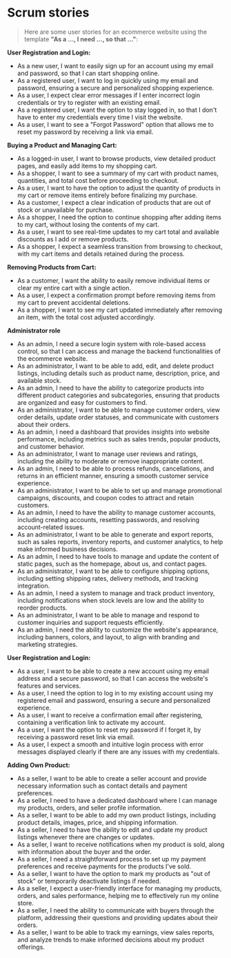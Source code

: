 # Scrum stories

> Here are some user stories for an ecommerce website using the template **"As a ..., I need ..., so that ..."**:

**User Registration and Login:**

- As a new user, I want to easily sign up for an account using my email and password, so that I can start shopping online.
- As a registered user, I want to log in quickly using my email and password, ensuring a secure and personalized shopping experience.
- As a user, I expect clear error messages if I enter incorrect login credentials or try to register with an existing email.
- As a registered user, I want the option to stay logged in, so that I don't have to enter my credentials every time I visit the website.
- As a user, I want to see a "Forgot Password" option that allows me to reset my password by receiving a link via email.

**Buying a Product and Managing Cart:**

- As a logged-in user, I want to browse products, view detailed product pages, and easily add items to my shopping cart.
- As a shopper, I want to see a summary of my cart with product names, quantities, and total cost before proceeding to checkout.
- As a user, I want to have the option to adjust the quantity of products in my cart or remove items entirely before finalizing my purchase.
- As a customer, I expect a clear indication of products that are out of stock or unavailable for purchase.
- As a shopper, I need the option to continue shopping after adding items to my cart, without losing the contents of my cart.
- As a user, I want to see real-time updates to my cart total and available discounts as I add or remove products.
- As a shopper, I expect a seamless transition from browsing to checkout, with my cart items and details retained during the process.

**Removing Products from Cart:**

- As a customer, I want the ability to easily remove individual items or clear my entire cart with a single action.
- As a user, I expect a confirmation prompt before removing items from my cart to prevent accidental deletions.
- As a shopper, I want to see my cart updated immediately after removing an item, with the total cost adjusted accordingly.

**Administrator role**

- As an admin, I need a secure login system with role-based access control, so that I can access and manage the backend functionalities of the ecommerce website.
- As an administrator, I want to be able to add, edit, and delete product listings, including details such as product name, description, price, and available stock.
- As an admin, I need to have the ability to categorize products into different product categories and subcategories, ensuring that products are organized and easy for customers to find.
- As an administrator, I want to be able to manage customer orders, view order details, update order statuses, and communicate with customers about their orders.
- As an admin, I need a dashboard that provides insights into website performance, including metrics such as sales trends, popular products, and customer behavior.
- As an administrator, I want to manage user reviews and ratings, including the ability to moderate or remove inappropriate content.
- As an admin, I need to be able to process refunds, cancellations, and returns in an efficient manner, ensuring a smooth customer service experience.
- As an administrator, I want to be able to set up and manage promotional campaigns, discounts, and coupon codes to attract and retain customers.
- As an admin, I need to have the ability to manage customer accounts, including creating accounts, resetting passwords, and resolving account-related issues.
- As an administrator, I want to be able to generate and export reports, such as sales reports, inventory reports, and customer analytics, to help make informed business decisions.
- As an admin, I need to have tools to manage and update the content of static pages, such as the homepage, about us, and contact pages.
- As an administrator, I want to be able to configure shipping options, including setting shipping rates, delivery methods, and tracking integration.
- As an admin, I need a system to manage and track product inventory, including notifications when stock levels are low and the ability to reorder products.
- As an administrator, I want to be able to manage and respond to customer inquiries and support requests efficiently.
- As an admin, I need the ability to customize the website's appearance, including banners, colors, and layout, to align with branding and marketing strategies.

**User Registration and Login:**

- As a user, I want to be able to create a new account using my email address and a secure password, so that I can access the website's features and services.
- As a user, I need the option to log in to my existing account using my registered email and password, ensuring a secure and personalized experience.
- As a user, I want to receive a confirmation email after registering, containing a verification link to activate my account.
- As a user, I want the option to reset my password if I forget it, by receiving a password reset link via email.
- As a user, I expect a smooth and intuitive login process with error messages displayed clearly if there are any issues with my credentials.

**Adding Own Product:**

- As a seller, I want to be able to create a seller account and provide necessary information such as contact details and payment preferences.
- As a seller, I need to have a dedicated dashboard where I can manage my products, orders, and seller profile information.
- As a seller, I want to be able to add my own product listings, including product details, images, price, and shipping information.
- As a seller, I need to have the ability to edit and update my product listings whenever there are changes or updates.
- As a seller, I want to receive notifications when my product is sold, along with information about the buyer and the order.
- As a seller, I need a straightforward process to set up my payment preferences and receive payments for the products I've sold.
- As a seller, I want to have the option to mark my products as "out of stock" or temporarily deactivate listings if needed.
- As a seller, I expect a user-friendly interface for managing my products, orders, and sales performance, helping me to effectively run my online store.
- As a seller, I need the ability to communicate with buyers through the platform, addressing their questions and providing updates about their orders.
- As a seller, I want to be able to track my earnings, view sales reports, and analyze trends to make informed decisions about my product offerings.

